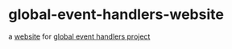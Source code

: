 # global-event-handlers-website

a [website](https://weizman.github.io/global-event-handlers-website/) for [global event handlers project](https://github.com/weizman/global-event-handlers)
